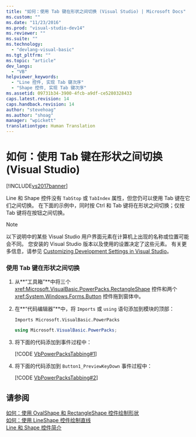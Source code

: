 ```yaml
---
title: "如何：使用 Tab 键在形状之间切换 (Visual Studio) | Microsoft Docs"
ms.custom: ""
ms.date: "11/23/2016"
ms.prod: "visual-studio-dev14"
ms.reviewer: ""
ms.suite: ""
ms.technology: 
  - "devlang-visual-basic"
ms.tgt_pltfrm: ""
ms.topic: "article"
dev_langs: 
  - "VB"
helpviewer_keywords: 
  - "Line 控件, 实现 Tab 键次序"
  - "Shape 控件, 实现 Tab 键次序"
ms.assetid: 09731b34-3900-4fcb-a9df-ce5280328433
caps.latest.revision: 14
caps.handback.revision: 14
author: "stevehoag"
ms.author: "shoag"
manager: "wpickett"
translationtype: Human Translation
---
```

# 如何：使用 Tab 键在形状之间切换 (Visual Studio)
[!INCLUDE[vs2017banner](../../../csharp/includes/vs2017banner.md)]

Line 和 Shape 控件没有 `TabStop` 或 `TabIndex` 属性，但您仍可以使用 Tab 键在它们之间切换。  在下面的示例中，同时按 Ctrl 和 Tab 键将在形状之间切换；仅按 Tab 键将在按钮之间切换。  
  
> [!NOTE]
>  以下说明中的某些 Visual Studio 用户界面元素在计算机上出现的名称或位置可能会不同。  您安装的 Visual Studio 版本以及使用的设置决定了这些元素。  有关更多信息，请参见 [Customizing Development Settings in Visual Studio](http://msdn.microsoft.com/zh-cn/22c4debb-4e31-47a8-8f19-16f328d7dcd3)。  
  
### 使用 Tab 键在形状之间切换  
  
1.  从**“工具箱”**中将三个 <xref:Microsoft.VisualBasic.PowerPacks.RectangleShape> 控件和两个 <xref:System.Windows.Forms.Button> 控件拖到窗体中。  
  
2.  在**“代码编辑器”**中，将 `Imports` 或 `using` 语句添加到模块的顶部：  
  
    ```vb#  
    Imports Microsoft.VisualBasic.PowerPacks  
    ```  
  
    ```c#  
    using Microsoft.VisualBasic.PowerPacks;  
    ```  
  
3.  将下面的代码添加到事件过程中：  
  
     [!CODE [VbPowerPacksTabbing#1](../CodeSnippet/VS_Snippets_VBCSharp/VbPowerPacksTabbing#1)]  
  
4.  将下面的代码添加到 `Button1_PreviewKeyDown` 事件过程中：  
  
     [!CODE [VbPowerPacksTabbing#2](../CodeSnippet/VS_Snippets_VBCSharp/VbPowerPacksTabbing#2)]  
  
## 请参阅  
 [如何：使用 OvalShape 和 RectangleShape 控件绘制形状](../../../visual-basic/developing-apps/windows-forms/how-to-draw-shapes-with-the-ovalshape-and-rectangleshape-controls.md)   
 [如何：使用 LineShape 控件绘制直线](../../../visual-basic/developing-apps/windows-forms/how-to-draw-lines-with-the-lineshape-control-visual-studio.md)   
 [Line 和 Shape 控件简介](../../../visual-basic/developing-apps/windows-forms/introduction-to-the-line-and-shape-controls-visual-studio.md)